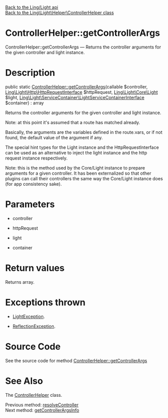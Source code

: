 [Back to the Ling/Light api](https://github.com/lingtalfi/Light/blob/master/doc/api/Ling/Light.md)<br>
[Back to the Ling\Light\Helper\ControllerHelper class](https://github.com/lingtalfi/Light/blob/master/doc/api/Ling/Light/Helper/ControllerHelper.md)


ControllerHelper::getControllerArgs
================



ControllerHelper::getControllerArgs — Returns the controller arguments for the given controller and light instance.




Description
================


public static [ControllerHelper::getControllerArgs](https://github.com/lingtalfi/Light/blob/master/doc/api/Ling/Light/Helper/ControllerHelper/getControllerArgs.md)(callable $controller, [Ling\Light\Http\HttpRequestInterface](https://github.com/lingtalfi/Light/blob/master/doc/api/Ling/Light/Http/HttpRequestInterface.md) $httpRequest, [Ling\Light\Core\Light](https://github.com/lingtalfi/Light/blob/master/doc/api/Ling/Light/Core/Light.md) $light, [Ling\Light\ServiceContainer\LightServiceContainerInterface](https://github.com/lingtalfi/Light/blob/master/doc/api/Ling/Light/ServiceContainer/LightServiceContainerInterface.md) $container) : array




Returns the controller arguments for the given controller and light instance.

Note: at this point it's assumed that a route has matched already.


Basically, the arguments are the variables defined in the route.vars,
or if not found, the default value of the argument if any.

The special hint types for the Light instance and the HttpRequestInterface can be used
as an alternative to inject the light instance and the http request instance respectively.



Note: this is the method used by the Core/Light instance to prepare arguments for a given controller.
It has been externalized so that other plugins can call their controllers the same way the Core/Light instance
does (for app consistency sake).




Parameters
================


- controller

    

- httpRequest

    

- light

    

- container

    


Return values
================

Returns array.


Exceptions thrown
================

- [LightException](https://github.com/lingtalfi/Light/blob/master/doc/api/Ling/Light/Exception/LightException.md).&nbsp;

- [ReflectionException](http://php.net/manual/en/class.reflectionexception.php).&nbsp;







Source Code
===========
See the source code for method [ControllerHelper::getControllerArgs](https://github.com/lingtalfi/Light/blob/master/Helper/ControllerHelper.php#L113-L172)


See Also
================

The [ControllerHelper](https://github.com/lingtalfi/Light/blob/master/doc/api/Ling/Light/Helper/ControllerHelper.md) class.

Previous method: [resolveController](https://github.com/lingtalfi/Light/blob/master/doc/api/Ling/Light/Helper/ControllerHelper/resolveController.md)<br>Next method: [getControllerArgsInfo](https://github.com/lingtalfi/Light/blob/master/doc/api/Ling/Light/Helper/ControllerHelper/getControllerArgsInfo.md)<br>

